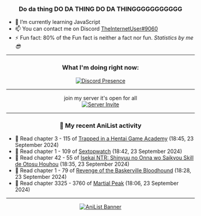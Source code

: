<div align="center">

### Do da thing DO DA THING DO DA THINGGGGGGGGGGG
</div>

- 🌱 I’m currently learning JavaScript
- 📫 You can contact me on Discord [TheInternetUser#9060](https://discord.com/users/534117072796385300)
- ⚡ Fun fact: 80% of the Fun fact is neither a fact nor fun. _Statistics by me 😎_
<hr>

<div align="center">

### What I'm doing right now:
[![Discord Presence](https://lanyard.cnrad.dev/api/534117072796385300)](https://discord.com/users/534117072796385300)
<hr>

join my server it's open for all <br>
[![Server Invite](https://invidget.switchblade.xyz/bfYgVHxrSs)](https://discord.gg/bfYgVHxrSs)

<hr>
  
### 🌸 My recent AniList activity

</div>

<!-- ANILIST_ACTIVITY:start -->

-   📖 Read chapter 3 - 115 of [Trapped in a Hentai Game Academy](https://anilist.co/manga/151601) (18:45, 23 September 2024)
-   📖 Read chapter 1 - 109 of [Sextopwatch](https://anilist.co/manga/152411) (18:42, 23 September 2024)
-   📖 Read chapter 42 - 55 of [Isekai NTR: Shinyuu no Onna wo Saikyou Skill de Otosu Houhou](https://anilist.co/manga/115042) (18:35, 23 September 2024)
-   📖 Read chapter 1 - 79 of [Revenge of the Baskerville Bloodhound](https://anilist.co/manga/163824) (18:28, 23 September 2024)
-   📖 Read chapter 3325 - 3760 of [Martial Peak](https://anilist.co/manga/104494) (18:06, 23 September 2024)

<!-- ANILIST_ACTIVITY:end -->
<hr>

<div align="center">

[![AniList Banner](https://img.anili.st/User/929966)](https://anilist.co/user/TheInternetUser)

<!-- ![Profile views](https://gpvc.arturio.dev/TheInternetUse7) Since 2023-01-09 -->
<br>


</div>
